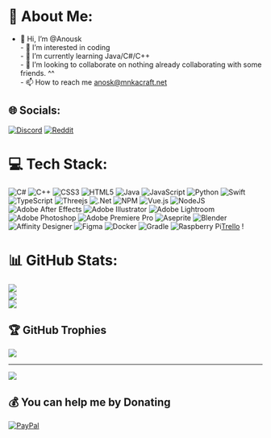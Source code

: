 # 💫 About Me:
- 👋 Hi, I’m @Anousk<br>- 👀 I’m interested in coding<br>- 🌱 I’m currently learning Java/C#/C++<br>- 💞️ I’m looking to collaborate on nothing already collaborating with some friends. ^^<br>- 📫 How to reach me anosk@mnkacraft.net


## 🌐 Socials:
[![Discord](https://img.shields.io/badge/Discord-%237289DA.svg?logo=discord&logoColor=white)](htttps://discord.gg/hS7Jeb4) [![Reddit](https://img.shields.io/badge/Reddit-%23FF4500.svg?logo=Reddit&logoColor=white)](https://reddit.com/user/AnoskYT) 

# 💻 Tech Stack:
![C#](https://img.shields.io/badge/c%23-%23239120.svg?style=flat-square&logo=c-sharp&logoColor=white) ![C++](https://img.shields.io/badge/c++-%2300599C.svg?style=flat-square&logo=c%2B%2B&logoColor=white) ![CSS3](https://img.shields.io/badge/css3-%231572B6.svg?style=flat-square&logo=css3&logoColor=white) ![HTML5](https://img.shields.io/badge/html5-%23E34F26.svg?style=flat-square&logo=html5&logoColor=white) ![Java](https://img.shields.io/badge/java-%23ED8B00.svg?style=flat-square&logo=java&logoColor=white) ![JavaScript](https://img.shields.io/badge/javascript-%23323330.svg?style=flat-square&logo=javascript&logoColor=%23F7DF1E) ![Python](https://img.shields.io/badge/python-3670A0?style=flat-square&logo=python&logoColor=ffdd54) ![Swift](https://img.shields.io/badge/swift-F54A2A?style=flat-square&logo=swift&logoColor=white) ![TypeScript](https://img.shields.io/badge/typescript-%23007ACC.svg?style=flat-square&logo=typescript&logoColor=white) ![Threejs](https://img.shields.io/badge/threejs-black?style=flat-square&logo=three.js&logoColor=white) ![.Net](https://img.shields.io/badge/.NET-5C2D91?style=flat-square&logo=.net&logoColor=white) ![NPM](https://img.shields.io/badge/NPM-%23000000.svg?style=flat-square&logo=npm&logoColor=white) ![Vue.js](https://img.shields.io/badge/vuejs-%2335495e.svg?style=flat-square&logo=vuedotjs&logoColor=%234FC08D) ![NodeJS](https://img.shields.io/badge/node.js-6DA55F?style=flat-square&logo=node.js&logoColor=white) ![Adobe After Effects](https://img.shields.io/badge/Adobe%20After%20Effects-9999FF.svg?style=flat-square&logo=Adobe%20After%20Effects&logoColor=white) ![Adobe Illustrator](https://img.shields.io/badge/adobeillustrator-%23FF9A00.svg?style=flat-square&logo=adobeillustrator&logoColor=white) ![Adobe Lightroom](https://img.shields.io/badge/Adobe%20Lightroom-31A8FF.svg?style=flat-square&logo=Adobe%20Lightroom&logoColor=white) ![Adobe Photoshop](https://img.shields.io/badge/adobephotoshop-%2331A8FF.svg?style=flat-square&logo=adobephotoshop&logoColor=white) ![Adobe Premiere Pro](https://img.shields.io/badge/Adobe%20Premiere%20Pro-9999FF.svg?style=flat-square&logo=Adobe%20Premiere%20Pro&logoColor=white) ![Aseprite](https://img.shields.io/badge/Aseprite-FFFFFF?style=flat-square&logo=Aseprite&logoColor=#7D929E) ![Blender](https://img.shields.io/badge/blender-%23F5792A.svg?style=flat-square&logo=blender&logoColor=white) ![Affinity Designer](https://img.shields.io/badge/affinitydesginer-%231B72BE.svg?style=flat-square&logo=affinity-designer&logoColor=white) 	![Figma](https://img.shields.io/badge/figma-%23F24E1E.svg?style=flat-square&logo=figma&logoColor=white) ![Docker](https://img.shields.io/badge/docker-%230db7ed.svg?style=flat-square&logo=docker&logoColor=white) ![Gradle](https://img.shields.io/badge/Gradle-02303A.svg?style=flat-square&logo=Gradle&logoColor=white) ![Raspberry Pi](https://img.shields.io/badge/-RaspberryPi-C51A4A?style=flat-square&logo=Raspberry-Pi)[Trello](https://img.shields.io/badge/Trello-%23026AA7.svg?style=for-the-badge&logo=Trello&logoColor=white) !
# 📊 GitHub Stats:
![](https://github-readme-stats.vercel.app/api?username=anousk&theme=dracula&hide_border=false&include_all_commits=true&count_private=false)<br/>
![](https://github-readme-streak-stats.herokuapp.com/?user=anousk&theme=dracula&hide_border=false)<br/>
![](https://github-readme-stats.vercel.app/api/top-langs/?username=anousk&theme=dracula&hide_border=false&include_all_commits=true&count_private=false&layout=compact)

## 🏆 GitHub Trophies
![](https://github-profile-trophy.vercel.app/?username=anousk&theme=onedark&no-frame=false&no-bg=false&margin-w=4)

---
[![](https://visitcount.itsvg.in/api?id=anousk&icon=0&color=0)](https://visitcount.itsvg.in)

  ## 💰 You can help me by Donating
  [![PayPal](https://img.shields.io/badge/PayPal-00457C?style=for-the-badge&logo=paypal&logoColor=white)](https://paypal.me/UlysseCoispellier) 

  <!-- Proudly created with GPRM ( https://gprm.itsvg.in ) -->
